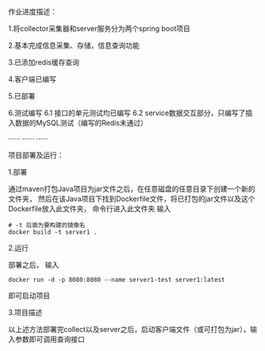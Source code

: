 作业进度描述：

1.将collector采集器和server服务分为两个spring boot项目

2.基本完成信息采集、存储，信息查询功能

3.已添加redis缓存查询

4.客户端已编写

5.已部署

6.测试编写
   6.1 接口的单元测试均已编写
   6.2 service数据交互部分，只编写了插入数据的MySQL测试（编写的Redis未通过）


······
······
······

项目部署及运行：

1.部署

通过maven打包Java项目为jar文件之后，在任意磁盘的任意目录下创建一个新的文件夹，
然后在该Java项目下找到Dockerfile文件，将已打包的jar文件以及这个Dockerfile放入此文件夹，
命令行进入此文件夹
输入
```
# -t 后面为要构建的镜像名
docker build -t server1 .
```
2.运行

部署之后，
输入
```
docker run -d -p 8080:8080 --name server1-test server1:latest
```
即可启动项目

3.项目描述

以上述方法部署完collect以及server之后，启动客户端文件（或可打包为jar），输入参数即可调用查询接口
